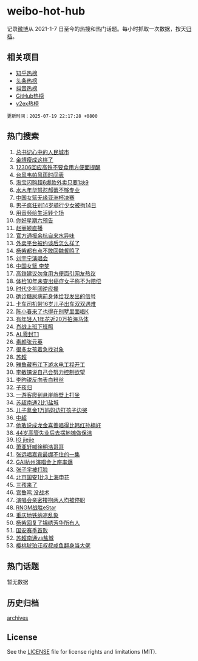 # weibo-hot-hub

记录[微博](https://www.weibo.com)从 2021-1-7 日至今的热搜和热门话题。每小时抓取一次数据，按天[归档](archives)。

## 相关项目

- [知乎热榜](https://github.com/lonnyzhang423/zhihu-hot-hub)
- [头条热榜](https://github.com/lonnyzhang423/toutiao-hot-hub)
- [抖音热榜](https://github.com/lonnyzhang423/douyin-hot-hub)
- [GitHub热榜](https://github.com/lonnyzhang423/github-hot-hub)
- [v2ex热榜](https://github.com/lonnyzhang423/v2ex-hot-hub)


`更新时间：2025-07-19 22:17:28 +0800`

## 热门搜索

1. [总书记心中的人民城市](https://m.weibo.cn/search?containerid=100103type%3D1%26t%3D10%26q%3D%23%E6%80%BB%E4%B9%A6%E8%AE%B0%E5%BF%83%E4%B8%AD%E7%9A%84%E4%BA%BA%E6%B0%91%E5%9F%8E%E5%B8%82%23&stream_entry_id=51&isnewpage=1&extparam=seat%3D1%26filter_type%3Drealtimehot%26stream_entry_id%3D51%26c_type%3D51%26q%3D%2523%25E6%2580%25BB%25E4%25B9%25A6%25E8%25AE%25B0%25E5%25BF%2583%25E4%25B8%25AD%25E7%259A%2584%25E4%25BA%25BA%25E6%25B0%2591%25E5%259F%258E%25E5%25B8%2582%2523%26pos%3D0%26dgr%3D0%26cate%3D10103%26display_time%3D1752934647%26pre_seqid%3D1752934647595011305276)
1. [金靖瘦成这样了](https://m.weibo.cn/search?containerid=100103type%3D1%26t%3D10%26q%3D%23%E9%87%91%E9%9D%96%E7%98%A6%E6%88%90%E8%BF%99%E6%A0%B7%E4%BA%86%23&stream_entry_id=31&isnewpage=1&extparam=seat%3D1%26stream_entry_id%3D31%26pos%3D0%26q%3D%2523%25E9%2587%2591%25E9%259D%2596%25E7%2598%25A6%25E6%2588%2590%25E8%25BF%2599%25E6%25A0%25B7%25E4%25BA%2586%2523%26filter_type%3Drealtimehot%26lcate%3D5001%26c_type%3D31%26flag%3D1%26realpos%3D1%26cate%3D5001%26dgr%3D0%26band_rank%3D1%26display_time%3D1752934647%26pre_seqid%3D1752934647595011305276)
1. [12306回应高铁不要食用方便面提醒](https://m.weibo.cn/search?containerid=100103type%3D1%26t%3D10%26q%3D%2312306%E5%9B%9E%E5%BA%94%E9%AB%98%E9%93%81%E4%B8%8D%E8%A6%81%E9%A3%9F%E7%94%A8%E6%96%B9%E4%BE%BF%E9%9D%A2%E6%8F%90%E9%86%92%23&stream_entry_id=31&isnewpage=1&extparam=seat%3D1%26stream_entry_id%3D31%26pos%3D1%26q%3D%252312306%25E5%259B%259E%25E5%25BA%2594%25E9%25AB%2598%25E9%2593%2581%25E4%25B8%258D%25E8%25A6%2581%25E9%25A3%259F%25E7%2594%25A8%25E6%2596%25B9%25E4%25BE%25BF%25E9%259D%25A2%25E6%258F%2590%25E9%2586%2592%2523%26filter_type%3Drealtimehot%26lcate%3D5001%26c_type%3D31%26flag%3D0%26realpos%3D2%26cate%3D5001%26dgr%3D0%26band_rank%3D2%26display_time%3D1752934647%26pre_seqid%3D1752934647595011305276)
1. [台风韦帕风雨时间表](https://m.weibo.cn/search?containerid=100103type%3D1%26t%3D10%26q%3D%23%E5%8F%B0%E9%A3%8E%E9%9F%A6%E5%B8%95%E9%A3%8E%E9%9B%A8%E6%97%B6%E9%97%B4%E8%A1%A8%23&stream_entry_id=31&isnewpage=1&extparam=seat%3D1%26stream_entry_id%3D31%26pos%3D2%26q%3D%2523%25E5%258F%25B0%25E9%25A3%258E%25E9%259F%25A6%25E5%25B8%2595%25E9%25A3%258E%25E9%259B%25A8%25E6%2597%25B6%25E9%2597%25B4%25E8%25A1%25A8%2523%26filter_type%3Drealtimehot%26lcate%3D5001%26c_type%3D31%26flag%3D0%26realpos%3D3%26cate%3D5001%26dgr%3D0%26band_rank%3D3%26display_time%3D1752934647%26pre_seqid%3D1752934647595011305276)
1. [淘宝闪购超6爆款外卖只要1块9](https://m.weibo.cn/search?containerid=100103type%3D1%26t%3D10%26q%3D%23%E6%B7%98%E5%AE%9D%E9%97%AA%E8%B4%AD%E8%B6%856%E7%88%86%E6%AC%BE%E5%A4%96%E5%8D%96%E5%8F%AA%E8%A6%811%E5%9D%979%23&stream_entry_id=31&isnewpage=1&extparam=seat%3D1%26stream_entry_id%3D31%26is_ad_pos%3D1%26pos%3D3%26band_rank%3D4%26lcate%3D5001%26filter_type%3Drealtimehot%26c_type%3D31%26topic_ad%3D1%26q%3D%2523%25E6%25B7%2598%25E5%25AE%259D%25E9%2597%25AA%25E8%25B4%25AD%25E8%25B6%25856%25E7%2588%2586%25E6%25AC%25BE%25E5%25A4%2596%25E5%258D%2596%25E5%258F%25AA%25E8%25A6%25811%25E5%259D%25979%2523%26cate%3D5001%26dgr%3D0%26adid%3D293960%26display_time%3D1752934647%26pre_seqid%3D1752934647595011305276)
1. [水木年华怒怼郝蕾不够专业](https://m.weibo.cn/search?containerid=100103type%3D1%26t%3D10%26q%3D%E6%B0%B4%E6%9C%A8%E5%B9%B4%E5%8D%8E%E6%80%92%E6%80%BC%E9%83%9D%E8%95%BE%E4%B8%8D%E5%A4%9F%E4%B8%93%E4%B8%9A&stream_entry_id=31&isnewpage=1&extparam=seat%3D1%26stream_entry_id%3D31%26pos%3D4%26q%3D%25E6%25B0%25B4%25E6%259C%25A8%25E5%25B9%25B4%25E5%258D%258E%25E6%2580%2592%25E6%2580%25BC%25E9%2583%259D%25E8%2595%25BE%25E4%25B8%258D%25E5%25A4%259F%25E4%25B8%2593%25E4%25B8%259A%26filter_type%3Drealtimehot%26lcate%3D5001%26c_type%3D31%26flag%3D1%26realpos%3D4%26cate%3D5001%26dgr%3D0%26band_rank%3D4%26display_time%3D1752934647%26pre_seqid%3D1752934647595011305276)
1. [中国女篮无缘亚洲杯决赛](https://m.weibo.cn/search?containerid=100103type%3D1%26t%3D10%26q%3D%23%E4%B8%AD%E5%9B%BD%E5%A5%B3%E7%AF%AE%E6%97%A0%E7%BC%98%E4%BA%9A%E6%B4%B2%E6%9D%AF%E5%86%B3%E8%B5%9B%23&stream_entry_id=31&isnewpage=1&extparam=seat%3D1%26stream_entry_id%3D31%26pos%3D5%26q%3D%2523%25E4%25B8%25AD%25E5%259B%25BD%25E5%25A5%25B3%25E7%25AF%25AE%25E6%2597%25A0%25E7%25BC%2598%25E4%25BA%259A%25E6%25B4%25B2%25E6%259D%25AF%25E5%2586%25B3%25E8%25B5%259B%2523%26filter_type%3Drealtimehot%26lcate%3D5001%26c_type%3D31%26flag%3D1%26realpos%3D5%26cate%3D5001%26dgr%3D0%26band_rank%3D5%26display_time%3D1752934647%26pre_seqid%3D1752934647595011305276)
1. [男子疯狂别14岁骑行少女被拘14日](https://m.weibo.cn/search?containerid=100103type%3D1%26t%3D10%26q%3D%23%E7%94%B7%E5%AD%90%E7%96%AF%E7%8B%82%E5%88%AB14%E5%B2%81%E9%AA%91%E8%A1%8C%E5%B0%91%E5%A5%B3%E8%A2%AB%E6%8B%9814%E6%97%A5%23&stream_entry_id=31&isnewpage=1&extparam=seat%3D1%26stream_entry_id%3D31%26pos%3D6%26q%3D%2523%25E7%2594%25B7%25E5%25AD%2590%25E7%2596%25AF%25E7%258B%2582%25E5%2588%25AB14%25E5%25B2%2581%25E9%25AA%2591%25E8%25A1%258C%25E5%25B0%2591%25E5%25A5%25B3%25E8%25A2%25AB%25E6%258B%259814%25E6%2597%25A5%2523%26filter_type%3Drealtimehot%26lcate%3D5001%26c_type%3D31%26flag%3D1%26realpos%3D6%26cate%3D5001%26dgr%3D0%26band_rank%3D6%26display_time%3D1752934647%26pre_seqid%3D1752934647595011305276)
1. [用音频给生活转个场](https://m.weibo.cn/search?containerid=100103type%3D1%26t%3D10%26q%3D%23%E7%94%A8%E9%9F%B3%E9%A2%91%E7%BB%99%E7%94%9F%E6%B4%BB%E8%BD%AC%E4%B8%AA%E5%9C%BA%23&stream_entry_id=31&isnewpage=1&extparam=seat%3D1%26stream_entry_id%3D31%26is_ad_pos%3D1%26pos%3D7%26lcate%3D5001%26band_rank%3D7%26c_type%3D31%26filter_type%3Drealtimehot%26q%3D%2523%25E7%2594%25A8%25E9%259F%25B3%25E9%25A2%2591%25E7%25BB%2599%25E7%2594%259F%25E6%25B4%25BB%25E8%25BD%25AC%25E4%25B8%25AA%25E5%259C%25BA%2523%26cate%3D5001%26dgr%3D0%26adid%3D294094%26display_time%3D1752934647%26pre_seqid%3D1752934647595011305276)
1. [你好星期六预告](https://m.weibo.cn/search?containerid=100103type%3D1%26t%3D10%26q%3D%E4%BD%A0%E5%A5%BD%E6%98%9F%E6%9C%9F%E5%85%AD%E9%A2%84%E5%91%8A&stream_entry_id=31&isnewpage=1&extparam=seat%3D1%26stream_entry_id%3D31%26pos%3D8%26q%3D%25E4%25BD%25A0%25E5%25A5%25BD%25E6%2598%259F%25E6%259C%259F%25E5%2585%25AD%25E9%25A2%2584%25E5%2591%258A%26filter_type%3Drealtimehot%26lcate%3D5001%26c_type%3D31%26flag%3D1%26realpos%3D7%26cate%3D5001%26dgr%3D0%26band_rank%3D7%26display_time%3D1752934647%26pre_seqid%3D1752934647595011305276)
1. [赵丽颖直播](https://m.weibo.cn/search?containerid=100103type%3D1%26t%3D10%26q%3D%E8%B5%B5%E4%B8%BD%E9%A2%96%E7%9B%B4%E6%92%AD&stream_entry_id=31&isnewpage=1&extparam=seat%3D1%26stream_entry_id%3D31%26pos%3D9%26q%3D%25E8%25B5%25B5%25E4%25B8%25BD%25E9%25A2%2596%25E7%259B%25B4%25E6%2592%25AD%26filter_type%3Drealtimehot%26lcate%3D5001%26c_type%3D31%26flag%3D0%26realpos%3D8%26cate%3D5001%26dgr%3D0%26band_rank%3D8%26display_time%3D1752934647%26pre_seqid%3D1752934647595011305276)
1. [官方通报余杭自来水异味](https://m.weibo.cn/search?containerid=100103type%3D1%26t%3D10%26q%3D%23%E5%AE%98%E6%96%B9%E9%80%9A%E6%8A%A5%E4%BD%99%E6%9D%AD%E8%87%AA%E6%9D%A5%E6%B0%B4%E5%BC%82%E5%91%B3%23&stream_entry_id=31&isnewpage=1&extparam=seat%3D1%26stream_entry_id%3D31%26pos%3D10%26q%3D%2523%25E5%25AE%2598%25E6%2596%25B9%25E9%2580%259A%25E6%258A%25A5%25E4%25BD%2599%25E6%259D%25AD%25E8%2587%25AA%25E6%259D%25A5%25E6%25B0%25B4%25E5%25BC%2582%25E5%2591%25B3%2523%26filter_type%3Drealtimehot%26lcate%3D5001%26c_type%3D31%26flag%3D16%26realpos%3D9%26cate%3D5001%26dgr%3D0%26band_rank%3D9%26display_time%3D1752934647%26pre_seqid%3D1752934647595011305276)
1. [外卖平台被约谈后怎么样了](https://m.weibo.cn/search?containerid=100103type%3D1%26t%3D10%26q%3D%23%E5%A4%96%E5%8D%96%E5%B9%B3%E5%8F%B0%E8%A2%AB%E7%BA%A6%E8%B0%88%E5%90%8E%E6%80%8E%E4%B9%88%E6%A0%B7%E4%BA%86%23&stream_entry_id=31&isnewpage=1&extparam=seat%3D1%26stream_entry_id%3D31%26pos%3D11%26q%3D%2523%25E5%25A4%2596%25E5%258D%2596%25E5%25B9%25B3%25E5%258F%25B0%25E8%25A2%25AB%25E7%25BA%25A6%25E8%25B0%2588%25E5%2590%258E%25E6%2580%258E%25E4%25B9%2588%25E6%25A0%25B7%25E4%25BA%2586%2523%26filter_type%3Drealtimehot%26lcate%3D5001%26c_type%3D31%26flag%3D1%26realpos%3D10%26cate%3D5001%26dgr%3D0%26band_rank%3D10%26display_time%3D1752934647%26pre_seqid%3D1752934647595011305276)
1. [杨紫都有点不敢回魏哲鸣了](https://m.weibo.cn/search?containerid=100103type%3D1%26t%3D10%26q%3D%23%E6%9D%A8%E7%B4%AB%E9%83%BD%E6%9C%89%E7%82%B9%E4%B8%8D%E6%95%A2%E5%9B%9E%E9%AD%8F%E5%93%B2%E9%B8%A3%E4%BA%86%23&stream_entry_id=31&isnewpage=1&extparam=seat%3D1%26stream_entry_id%3D31%26pos%3D12%26q%3D%2523%25E6%259D%25A8%25E7%25B4%25AB%25E9%2583%25BD%25E6%259C%2589%25E7%2582%25B9%25E4%25B8%258D%25E6%2595%25A2%25E5%259B%259E%25E9%25AD%258F%25E5%2593%25B2%25E9%25B8%25A3%25E4%25BA%2586%2523%26filter_type%3Drealtimehot%26lcate%3D5001%26c_type%3D31%26flag%3D2%26realpos%3D11%26cate%3D5001%26dgr%3D0%26band_rank%3D11%26display_time%3D1752934647%26pre_seqid%3D1752934647595011305276)
1. [刘宇宁演唱会](https://m.weibo.cn/search?containerid=100103type%3D1%26t%3D10%26q%3D%E5%88%98%E5%AE%87%E5%AE%81%E6%BC%94%E5%94%B1%E4%BC%9A&stream_entry_id=31&isnewpage=1&extparam=seat%3D1%26stream_entry_id%3D31%26pos%3D13%26q%3D%25E5%2588%2598%25E5%25AE%2587%25E5%25AE%2581%25E6%25BC%2594%25E5%2594%25B1%25E4%25BC%259A%26filter_type%3Drealtimehot%26lcate%3D5001%26c_type%3D31%26flag%3D0%26realpos%3D12%26cate%3D5001%26dgr%3D0%26band_rank%3D12%26display_time%3D1752934647%26pre_seqid%3D1752934647595011305276)
1. [中国女篮 李梦](https://m.weibo.cn/search?containerid=100103type%3D1%26t%3D10%26q%3D%E4%B8%AD%E5%9B%BD%E5%A5%B3%E7%AF%AE+%E6%9D%8E%E6%A2%A6&stream_entry_id=31&isnewpage=1&extparam=seat%3D1%26stream_entry_id%3D31%26pos%3D14%26q%3D%25E4%25B8%25AD%25E5%259B%25BD%25E5%25A5%25B3%25E7%25AF%25AE%2520%25E6%259D%258E%25E6%25A2%25A6%26filter_type%3Drealtimehot%26lcate%3D5001%26c_type%3D31%26flag%3D1%26realpos%3D13%26cate%3D5001%26dgr%3D0%26band_rank%3D13%26display_time%3D1752934647%26pre_seqid%3D1752934647595011305276)
1. [高铁建议勿食用方便面引网友热议](https://m.weibo.cn/search?containerid=100103type%3D1%26t%3D10%26q%3D%23%E9%AB%98%E9%93%81%E5%BB%BA%E8%AE%AE%E5%8B%BF%E9%A3%9F%E7%94%A8%E6%96%B9%E4%BE%BF%E9%9D%A2%E5%BC%95%E7%BD%91%E5%8F%8B%E7%83%AD%E8%AE%AE%23&stream_entry_id=31&isnewpage=1&extparam=seat%3D1%26stream_entry_id%3D31%26pos%3D15%26q%3D%2523%25E9%25AB%2598%25E9%2593%2581%25E5%25BB%25BA%25E8%25AE%25AE%25E5%258B%25BF%25E9%25A3%259F%25E7%2594%25A8%25E6%2596%25B9%25E4%25BE%25BF%25E9%259D%25A2%25E5%25BC%2595%25E7%25BD%2591%25E5%258F%258B%25E7%2583%25AD%25E8%25AE%25AE%2523%26filter_type%3Drealtimehot%26lcate%3D5001%26c_type%3D31%26flag%3D0%26realpos%3D14%26cate%3D5001%26dgr%3D0%26band_rank%3D14%26display_time%3D1752934647%26pre_seqid%3D1752934647595011305276)
1. [体检10年未查出癌症女子称不为赔偿](https://m.weibo.cn/search?containerid=100103type%3D1%26t%3D10%26q%3D%23%E4%BD%93%E6%A3%8010%E5%B9%B4%E6%9C%AA%E6%9F%A5%E5%87%BA%E7%99%8C%E7%97%87%E5%A5%B3%E5%AD%90%E7%A7%B0%E4%B8%8D%E4%B8%BA%E8%B5%94%E5%81%BF%23&stream_entry_id=31&isnewpage=1&extparam=seat%3D1%26stream_entry_id%3D31%26pos%3D16%26q%3D%2523%25E4%25BD%2593%25E6%25A3%258010%25E5%25B9%25B4%25E6%259C%25AA%25E6%259F%25A5%25E5%2587%25BA%25E7%2599%258C%25E7%2597%2587%25E5%25A5%25B3%25E5%25AD%2590%25E7%25A7%25B0%25E4%25B8%258D%25E4%25B8%25BA%25E8%25B5%2594%25E5%2581%25BF%2523%26filter_type%3Drealtimehot%26lcate%3D5001%26c_type%3D31%26flag%3D1%26realpos%3D15%26cate%3D5001%26dgr%3D0%26band_rank%3D15%26display_time%3D1752934647%26pre_seqid%3D1752934647595011305276)
1. [时代少年团逆应援](https://m.weibo.cn/search?containerid=100103type%3D1%26t%3D10%26q%3D%E6%97%B6%E4%BB%A3%E5%B0%91%E5%B9%B4%E5%9B%A2%E9%80%86%E5%BA%94%E6%8F%B4&stream_entry_id=31&isnewpage=1&extparam=seat%3D1%26stream_entry_id%3D31%26pos%3D17%26q%3D%25E6%2597%25B6%25E4%25BB%25A3%25E5%25B0%2591%25E5%25B9%25B4%25E5%259B%25A2%25E9%2580%2586%25E5%25BA%2594%25E6%258F%25B4%26filter_type%3Drealtimehot%26lcate%3D5001%26c_type%3D31%26flag%3D1%26realpos%3D16%26cate%3D5001%26dgr%3D0%26band_rank%3D16%26display_time%3D1752934647%26pre_seqid%3D1752934647595011305276)
1. [确诊糖尿病前身体给我发出的信号](https://m.weibo.cn/search?containerid=100103type%3D1%26t%3D10%26q%3D%E7%A1%AE%E8%AF%8A%E7%B3%96%E5%B0%BF%E7%97%85%E5%89%8D%E8%BA%AB%E4%BD%93%E7%BB%99%E6%88%91%E5%8F%91%E5%87%BA%E7%9A%84%E4%BF%A1%E5%8F%B7&stream_entry_id=31&isnewpage=1&extparam=seat%3D1%26stream_entry_id%3D31%26pos%3D18%26q%3D%25E7%25A1%25AE%25E8%25AF%258A%25E7%25B3%2596%25E5%25B0%25BF%25E7%2597%2585%25E5%2589%258D%25E8%25BA%25AB%25E4%25BD%2593%25E7%25BB%2599%25E6%2588%2591%25E5%258F%2591%25E5%2587%25BA%25E7%259A%2584%25E4%25BF%25A1%25E5%258F%25B7%26filter_type%3Drealtimehot%26lcate%3D5001%26c_type%3D31%26flag%3D0%26realpos%3D17%26cate%3D5001%26dgr%3D0%26band_rank%3D17%26display_time%3D1752934647%26pre_seqid%3D1752934647595011305276)
1. [卡车司机带16岁儿子出车双双遇难](https://m.weibo.cn/search?containerid=100103type%3D1%26t%3D10%26q%3D%23%E5%8D%A1%E8%BD%A6%E5%8F%B8%E6%9C%BA%E5%B8%A616%E5%B2%81%E5%84%BF%E5%AD%90%E5%87%BA%E8%BD%A6%E5%8F%8C%E5%8F%8C%E9%81%87%E9%9A%BE%23&stream_entry_id=31&isnewpage=1&extparam=seat%3D1%26stream_entry_id%3D31%26pos%3D19%26q%3D%2523%25E5%258D%25A1%25E8%25BD%25A6%25E5%258F%25B8%25E6%259C%25BA%25E5%25B8%25A616%25E5%25B2%2581%25E5%2584%25BF%25E5%25AD%2590%25E5%2587%25BA%25E8%25BD%25A6%25E5%258F%258C%25E5%258F%258C%25E9%2581%2587%25E9%259A%25BE%2523%26filter_type%3Drealtimehot%26lcate%3D5001%26c_type%3D31%26flag%3D1%26realpos%3D18%26cate%3D5001%26dgr%3D0%26band_rank%3D18%26display_time%3D1752934647%26pre_seqid%3D1752934647595011305276)
1. [陈小春来了也得在别墅里面唱K](https://m.weibo.cn/search?containerid=100103type%3D1%26t%3D10%26q%3D%E9%99%88%E5%B0%8F%E6%98%A5%E6%9D%A5%E4%BA%86%E4%B9%9F%E5%BE%97%E5%9C%A8%E5%88%AB%E5%A2%85%E9%87%8C%E9%9D%A2%E5%94%B1K&stream_entry_id=31&isnewpage=1&extparam=seat%3D1%26stream_entry_id%3D31%26pos%3D20%26q%3D%25E9%2599%2588%25E5%25B0%258F%25E6%2598%25A5%25E6%259D%25A5%25E4%25BA%2586%25E4%25B9%259F%25E5%25BE%2597%25E5%259C%25A8%25E5%2588%25AB%25E5%25A2%2585%25E9%2587%258C%25E9%259D%25A2%25E5%2594%25B1K%26filter_type%3Drealtimehot%26lcate%3D5001%26c_type%3D31%26flag%3D1%26realpos%3D19%26cate%3D5001%26dgr%3D0%26band_rank%3D19%26display_time%3D1752934647%26pre_seqid%3D1752934647595011305276)
1. [有年轻人1年花近20万拍海马体](https://m.weibo.cn/search?containerid=100103type%3D1%26t%3D10%26q%3D%23%E6%9C%89%E5%B9%B4%E8%BD%BB%E4%BA%BA1%E5%B9%B4%E8%8A%B1%E8%BF%9120%E4%B8%87%E6%8B%8D%E6%B5%B7%E9%A9%AC%E4%BD%93%23&stream_entry_id=31&isnewpage=1&extparam=seat%3D1%26stream_entry_id%3D31%26pos%3D21%26q%3D%2523%25E6%259C%2589%25E5%25B9%25B4%25E8%25BD%25BB%25E4%25BA%25BA1%25E5%25B9%25B4%25E8%258A%25B1%25E8%25BF%259120%25E4%25B8%2587%25E6%258B%258D%25E6%25B5%25B7%25E9%25A9%25AC%25E4%25BD%2593%2523%26filter_type%3Drealtimehot%26lcate%3D5001%26c_type%3D31%26flag%3D1%26realpos%3D20%26cate%3D5001%26dgr%3D0%26band_rank%3D20%26display_time%3D1752934647%26pre_seqid%3D1752934647595011305276)
1. [肖战上班下班照](https://m.weibo.cn/search?containerid=100103type%3D1%26t%3D10%26q%3D%23%E8%82%96%E6%88%98%E4%B8%8A%E7%8F%AD%E4%B8%8B%E7%8F%AD%E7%85%A7%23&stream_entry_id=31&isnewpage=1&extparam=seat%3D1%26stream_entry_id%3D31%26pos%3D22%26q%3D%2523%25E8%2582%2596%25E6%2588%2598%25E4%25B8%258A%25E7%258F%25AD%25E4%25B8%258B%25E7%258F%25AD%25E7%2585%25A7%2523%26filter_type%3Drealtimehot%26lcate%3D5001%26c_type%3D31%26flag%3D1%26realpos%3D21%26cate%3D5001%26dgr%3D0%26band_rank%3D21%26display_time%3D1752934647%26pre_seqid%3D1752934647595011305276)
1. [AL零封T1](https://m.weibo.cn/search?containerid=100103type%3D1%26t%3D10%26q%3D%23AL%E9%9B%B6%E5%B0%81T1%23&stream_entry_id=31&isnewpage=1&extparam=seat%3D1%26stream_entry_id%3D31%26pos%3D23%26q%3D%2523AL%25E9%259B%25B6%25E5%25B0%2581T1%2523%26filter_type%3Drealtimehot%26lcate%3D5001%26c_type%3D31%26flag%3D0%26realpos%3D22%26cate%3D5001%26dgr%3D0%26band_rank%3D22%26display_time%3D1752934647%26pre_seqid%3D1752934647595011305276)
1. [素颜张元英](https://m.weibo.cn/search?containerid=100103type%3D1%26t%3D10%26q%3D%23%E7%B4%A0%E9%A2%9C%E5%BC%A0%E5%85%83%E8%8B%B1%23&stream_entry_id=31&isnewpage=1&extparam=seat%3D1%26stream_entry_id%3D31%26pos%3D24%26q%3D%2523%25E7%25B4%25A0%25E9%25A2%259C%25E5%25BC%25A0%25E5%2585%2583%25E8%258B%25B1%2523%26filter_type%3Drealtimehot%26lcate%3D5001%26c_type%3D31%26flag%3D0%26realpos%3D23%26cate%3D5001%26dgr%3D0%26band_rank%3D23%26display_time%3D1752934647%26pre_seqid%3D1752934647595011305276)
1. [很多女孩着急找对象](https://m.weibo.cn/search?containerid=100103type%3D1%26t%3D10%26q%3D%23%E5%BE%88%E5%A4%9A%E5%A5%B3%E5%AD%A9%E7%9D%80%E6%80%A5%E6%89%BE%E5%AF%B9%E8%B1%A1%23&stream_entry_id=31&isnewpage=1&extparam=seat%3D1%26stream_entry_id%3D31%26pos%3D25%26q%3D%2523%25E5%25BE%2588%25E5%25A4%259A%25E5%25A5%25B3%25E5%25AD%25A9%25E7%259D%2580%25E6%2580%25A5%25E6%2589%25BE%25E5%25AF%25B9%25E8%25B1%25A1%2523%26filter_type%3Drealtimehot%26lcate%3D5001%26c_type%3D31%26flag%3D0%26realpos%3D24%26cate%3D5001%26dgr%3D0%26band_rank%3D24%26display_time%3D1752934647%26pre_seqid%3D1752934647595011305276)
1. [苏超](https://m.weibo.cn/search?containerid=100103type%3D1%26t%3D10%26q%3D%E8%8B%8F%E8%B6%85&stream_entry_id=31&isnewpage=1&extparam=seat%3D1%26stream_entry_id%3D31%26pos%3D26%26q%3D%25E8%258B%258F%25E8%25B6%2585%26filter_type%3Drealtimehot%26lcate%3D5001%26c_type%3D31%26flag%3D0%26realpos%3D25%26cate%3D5001%26dgr%3D0%26band_rank%3D25%26display_time%3D1752934647%26pre_seqid%3D1752934647595011305276)
1. [雅鲁藏布江下游水电工程开工](https://m.weibo.cn/search?containerid=100103type%3D1%26t%3D10%26q%3D%23%E9%9B%85%E9%B2%81%E8%97%8F%E5%B8%83%E6%B1%9F%E4%B8%8B%E6%B8%B8%E6%B0%B4%E7%94%B5%E5%B7%A5%E7%A8%8B%E5%BC%80%E5%B7%A5%23&stream_entry_id=31&isnewpage=1&extparam=seat%3D1%26stream_entry_id%3D31%26pos%3D27%26q%3D%2523%25E9%259B%2585%25E9%25B2%2581%25E8%2597%258F%25E5%25B8%2583%25E6%25B1%259F%25E4%25B8%258B%25E6%25B8%25B8%25E6%25B0%25B4%25E7%2594%25B5%25E5%25B7%25A5%25E7%25A8%258B%25E5%25BC%2580%25E5%25B7%25A5%2523%26filter_type%3Drealtimehot%26lcate%3D5001%26c_type%3D31%26flag%3D0%26realpos%3D26%26cate%3D5001%26dgr%3D0%26band_rank%3D26%26display_time%3D1752934647%26pre_seqid%3D1752934647595011305276)
1. [李敏镐说自己会努力控制欲望](https://m.weibo.cn/search?containerid=100103type%3D1%26t%3D10%26q%3D%23%E6%9D%8E%E6%95%8F%E9%95%90%E8%AF%B4%E8%87%AA%E5%B7%B1%E4%BC%9A%E5%8A%AA%E5%8A%9B%E6%8E%A7%E5%88%B6%E6%AC%B2%E6%9C%9B%23&stream_entry_id=31&isnewpage=1&extparam=seat%3D1%26stream_entry_id%3D31%26pos%3D28%26q%3D%2523%25E6%259D%258E%25E6%2595%258F%25E9%2595%2590%25E8%25AF%25B4%25E8%2587%25AA%25E5%25B7%25B1%25E4%25BC%259A%25E5%258A%25AA%25E5%258A%259B%25E6%258E%25A7%25E5%2588%25B6%25E6%25AC%25B2%25E6%259C%259B%2523%26filter_type%3Drealtimehot%26lcate%3D5001%26c_type%3D31%26flag%3D1%26realpos%3D27%26cate%3D5001%26dgr%3D0%26band_rank%3D27%26display_time%3D1752934647%26pre_seqid%3D1752934647595011305276)
1. [李昀锐反向表白粉丝](https://m.weibo.cn/search?containerid=100103type%3D1%26t%3D10%26q%3D%E6%9D%8E%E6%98%80%E9%94%90%E5%8F%8D%E5%90%91%E8%A1%A8%E7%99%BD%E7%B2%89%E4%B8%9D&stream_entry_id=31&isnewpage=1&extparam=seat%3D1%26stream_entry_id%3D31%26pos%3D29%26q%3D%25E6%259D%258E%25E6%2598%2580%25E9%2594%2590%25E5%258F%258D%25E5%2590%2591%25E8%25A1%25A8%25E7%2599%25BD%25E7%25B2%2589%25E4%25B8%259D%26filter_type%3Drealtimehot%26lcate%3D5001%26c_type%3D31%26flag%3D1%26realpos%3D28%26cate%3D5001%26dgr%3D0%26band_rank%3D28%26display_time%3D1752934647%26pre_seqid%3D1752934647595011305276)
1. [子夜归](https://m.weibo.cn/search?containerid=100103type%3D1%26t%3D10%26q%3D%E5%AD%90%E5%A4%9C%E5%BD%92&stream_entry_id=31&isnewpage=1&extparam=seat%3D1%26stream_entry_id%3D31%26pos%3D30%26q%3D%25E5%25AD%2590%25E5%25A4%259C%25E5%25BD%2592%26filter_type%3Drealtimehot%26lcate%3D5001%26c_type%3D31%26flag%3D1%26realpos%3D29%26cate%3D5001%26dgr%3D0%26band_rank%3D29%26display_time%3D1752934647%26pre_seqid%3D1752934647595011305276)
1. [一游客爬到悬崖峭壁上打坐](https://m.weibo.cn/search?containerid=100103type%3D1%26t%3D10%26q%3D%23%E4%B8%80%E6%B8%B8%E5%AE%A2%E7%88%AC%E5%88%B0%E6%82%AC%E5%B4%96%E5%B3%AD%E5%A3%81%E4%B8%8A%E6%89%93%E5%9D%90%23&stream_entry_id=31&isnewpage=1&extparam=seat%3D1%26stream_entry_id%3D31%26pos%3D31%26q%3D%2523%25E4%25B8%2580%25E6%25B8%25B8%25E5%25AE%25A2%25E7%2588%25AC%25E5%2588%25B0%25E6%2582%25AC%25E5%25B4%2596%25E5%25B3%25AD%25E5%25A3%2581%25E4%25B8%258A%25E6%2589%2593%25E5%259D%2590%2523%26filter_type%3Drealtimehot%26lcate%3D5001%26c_type%3D31%26flag%3D1%26realpos%3D30%26cate%3D5001%26dgr%3D0%26band_rank%3D30%26display_time%3D1752934647%26pre_seqid%3D1752934647595011305276)
1. [苏超南通2比1盐城](https://m.weibo.cn/search?containerid=100103type%3D1%26t%3D10%26q%3D%23%E8%8B%8F%E8%B6%85%E5%8D%97%E9%80%9A2%E6%AF%941%E7%9B%90%E5%9F%8E%23&stream_entry_id=31&isnewpage=1&extparam=seat%3D1%26stream_entry_id%3D31%26pos%3D32%26q%3D%2523%25E8%258B%258F%25E8%25B6%2585%25E5%258D%2597%25E9%2580%259A2%25E6%25AF%25941%25E7%259B%2590%25E5%259F%258E%2523%26filter_type%3Drealtimehot%26lcate%3D5001%26c_type%3D31%26flag%3D1%26realpos%3D31%26cate%3D5001%26dgr%3D0%26band_rank%3D31%26display_time%3D1752934647%26pre_seqid%3D1752934647595011305276)
1. [儿子氪金1万妈妈边打孩子边哭](https://m.weibo.cn/search?containerid=100103type%3D1%26t%3D10%26q%3D%23%E5%84%BF%E5%AD%90%E6%B0%AA%E9%87%911%E4%B8%87%E5%A6%88%E5%A6%88%E8%BE%B9%E6%89%93%E5%AD%A9%E5%AD%90%E8%BE%B9%E5%93%AD%23&stream_entry_id=31&isnewpage=1&extparam=seat%3D1%26stream_entry_id%3D31%26pos%3D33%26q%3D%2523%25E5%2584%25BF%25E5%25AD%2590%25E6%25B0%25AA%25E9%2587%25911%25E4%25B8%2587%25E5%25A6%2588%25E5%25A6%2588%25E8%25BE%25B9%25E6%2589%2593%25E5%25AD%25A9%25E5%25AD%2590%25E8%25BE%25B9%25E5%2593%25AD%2523%26filter_type%3Drealtimehot%26lcate%3D5001%26c_type%3D31%26flag%3D0%26realpos%3D32%26cate%3D5001%26dgr%3D0%26band_rank%3D32%26display_time%3D1752934647%26pre_seqid%3D1752934647595011305276)
1. [中超](https://m.weibo.cn/search?containerid=100103type%3D1%26t%3D10%26q%3D%E4%B8%AD%E8%B6%85&stream_entry_id=31&isnewpage=1&extparam=seat%3D1%26stream_entry_id%3D31%26pos%3D34%26q%3D%25E4%25B8%25AD%25E8%25B6%2585%26filter_type%3Drealtimehot%26lcate%3D5001%26c_type%3D31%26flag%3D1%26realpos%3D33%26cate%3D5001%26dgr%3D0%26band_rank%3D33%26display_time%3D1752934647%26pre_seqid%3D1752934647595011305276)
1. [他敢说成龙金喜善唱得比韩红孙楠好](https://m.weibo.cn/search?containerid=100103type%3D1%26t%3D10%26q%3D%E4%BB%96%E6%95%A2%E8%AF%B4%E6%88%90%E9%BE%99%E9%87%91%E5%96%9C%E5%96%84%E5%94%B1%E5%BE%97%E6%AF%94%E9%9F%A9%E7%BA%A2%E5%AD%99%E6%A5%A0%E5%A5%BD&stream_entry_id=31&isnewpage=1&extparam=seat%3D1%26stream_entry_id%3D31%26pos%3D35%26q%3D%25E4%25BB%2596%25E6%2595%25A2%25E8%25AF%25B4%25E6%2588%2590%25E9%25BE%2599%25E9%2587%2591%25E5%2596%259C%25E5%2596%2584%25E5%2594%25B1%25E5%25BE%2597%25E6%25AF%2594%25E9%259F%25A9%25E7%25BA%25A2%25E5%25AD%2599%25E6%25A5%25A0%25E5%25A5%25BD%26filter_type%3Drealtimehot%26lcate%3D5001%26c_type%3D31%26flag%3D1%26realpos%3D34%26cate%3D5001%26dgr%3D0%26band_rank%3D34%26display_time%3D1752934647%26pre_seqid%3D1752934647595011305276)
1. [44岁高管失业后去摆地摊做保洁](https://m.weibo.cn/search?containerid=100103type%3D1%26t%3D10%26q%3D%2344%E5%B2%81%E9%AB%98%E7%AE%A1%E5%A4%B1%E4%B8%9A%E5%90%8E%E5%8E%BB%E6%91%86%E5%9C%B0%E6%91%8A%E5%81%9A%E4%BF%9D%E6%B4%81%23&stream_entry_id=31&isnewpage=1&extparam=seat%3D1%26stream_entry_id%3D31%26pos%3D36%26q%3D%252344%25E5%25B2%2581%25E9%25AB%2598%25E7%25AE%25A1%25E5%25A4%25B1%25E4%25B8%259A%25E5%2590%258E%25E5%258E%25BB%25E6%2591%2586%25E5%259C%25B0%25E6%2591%258A%25E5%2581%259A%25E4%25BF%259D%25E6%25B4%2581%2523%26filter_type%3Drealtimehot%26lcate%3D5001%26c_type%3D31%26flag%3D1%26realpos%3D35%26cate%3D5001%26dgr%3D0%26band_rank%3D35%26display_time%3D1752934647%26pre_seqid%3D1752934647595011305276)
1. [IG jiejie](https://m.weibo.cn/search?containerid=100103type%3D1%26t%3D10%26q%3DIG+jiejie&stream_entry_id=31&isnewpage=1&extparam=seat%3D1%26stream_entry_id%3D31%26pos%3D37%26q%3DIG%2520jiejie%26filter_type%3Drealtimehot%26lcate%3D5001%26c_type%3D31%26flag%3D1%26realpos%3D36%26cate%3D5001%26dgr%3D0%26band_rank%3D36%26display_time%3D1752934647%26pre_seqid%3D1752934647595011305276)
1. [萧亚轩喊徐明浩哥哥](https://m.weibo.cn/search?containerid=100103type%3D1%26t%3D10%26q%3D%E8%90%A7%E4%BA%9A%E8%BD%A9%E5%96%8A%E5%BE%90%E6%98%8E%E6%B5%A9%E5%93%A5%E5%93%A5&stream_entry_id=31&isnewpage=1&extparam=seat%3D1%26stream_entry_id%3D31%26pos%3D38%26q%3D%25E8%2590%25A7%25E4%25BA%259A%25E8%25BD%25A9%25E5%2596%258A%25E5%25BE%2590%25E6%2598%258E%25E6%25B5%25A9%25E5%2593%25A5%25E5%2593%25A5%26filter_type%3Drealtimehot%26lcate%3D5001%26c_type%3D31%26flag%3D1%26realpos%3D37%26cate%3D5001%26dgr%3D0%26band_rank%3D37%26display_time%3D1752934647%26pre_seqid%3D1752934647595011305276)
1. [张远唱嘉宾最绷不住的一集](https://m.weibo.cn/search?containerid=100103type%3D1%26t%3D10%26q%3D%E5%BC%A0%E8%BF%9C%E5%94%B1%E5%98%89%E5%AE%BE%E6%9C%80%E7%BB%B7%E4%B8%8D%E4%BD%8F%E7%9A%84%E4%B8%80%E9%9B%86&stream_entry_id=31&isnewpage=1&extparam=seat%3D1%26stream_entry_id%3D31%26pos%3D39%26q%3D%25E5%25BC%25A0%25E8%25BF%259C%25E5%2594%25B1%25E5%2598%2589%25E5%25AE%25BE%25E6%259C%2580%25E7%25BB%25B7%25E4%25B8%258D%25E4%25BD%258F%25E7%259A%2584%25E4%25B8%2580%25E9%259B%2586%26filter_type%3Drealtimehot%26lcate%3D5001%26c_type%3D31%26flag%3D1%26realpos%3D38%26cate%3D5001%26dgr%3D0%26band_rank%3D38%26display_time%3D1752934647%26pre_seqid%3D1752934647595011305276)
1. [GAI杭州演唱会上座率爆](https://m.weibo.cn/search?containerid=100103type%3D1%26t%3D10%26q%3DGAI%E6%9D%AD%E5%B7%9E%E6%BC%94%E5%94%B1%E4%BC%9A%E4%B8%8A%E5%BA%A7%E7%8E%87%E7%88%86&stream_entry_id=31&isnewpage=1&extparam=seat%3D1%26stream_entry_id%3D31%26pos%3D40%26q%3DGAI%25E6%259D%25AD%25E5%25B7%259E%25E6%25BC%2594%25E5%2594%25B1%25E4%25BC%259A%25E4%25B8%258A%25E5%25BA%25A7%25E7%258E%2587%25E7%2588%2586%26filter_type%3Drealtimehot%26lcate%3D5001%26c_type%3D31%26flag%3D1%26realpos%3D39%26cate%3D5001%26dgr%3D0%26band_rank%3D39%26display_time%3D1752934647%26pre_seqid%3D1752934647595011305276)
1. [张子宇被打脸](https://m.weibo.cn/search?containerid=100103type%3D1%26t%3D10%26q%3D%23%E5%BC%A0%E5%AD%90%E5%AE%87%E8%A2%AB%E6%89%93%E8%84%B8%23&stream_entry_id=31&isnewpage=1&extparam=seat%3D1%26stream_entry_id%3D31%26pos%3D41%26q%3D%2523%25E5%25BC%25A0%25E5%25AD%2590%25E5%25AE%2587%25E8%25A2%25AB%25E6%2589%2593%25E8%2584%25B8%2523%26filter_type%3Drealtimehot%26lcate%3D5001%26c_type%3D31%26flag%3D1%26realpos%3D40%26cate%3D5001%26dgr%3D0%26band_rank%3D40%26display_time%3D1752934647%26pre_seqid%3D1752934647595011305276)
1. [北京国安1比3上海申花](https://m.weibo.cn/search?containerid=100103type%3D1%26t%3D10%26q%3D%23%E5%8C%97%E4%BA%AC%E5%9B%BD%E5%AE%891%E6%AF%943%E4%B8%8A%E6%B5%B7%E7%94%B3%E8%8A%B1%23&stream_entry_id=31&isnewpage=1&extparam=seat%3D1%26stream_entry_id%3D31%26pos%3D42%26q%3D%2523%25E5%258C%2597%25E4%25BA%25AC%25E5%259B%25BD%25E5%25AE%25891%25E6%25AF%25943%25E4%25B8%258A%25E6%25B5%25B7%25E7%2594%25B3%25E8%258A%25B1%2523%26filter_type%3Drealtimehot%26lcate%3D5001%26c_type%3D31%26flag%3D1%26realpos%3D41%26cate%3D5001%26dgr%3D0%26band_rank%3D41%26display_time%3D1752934647%26pre_seqid%3D1752934647595011305276)
1. [三孩来了](https://m.weibo.cn/search?containerid=100103type%3D1%26t%3D10%26q%3D%23%E4%B8%89%E5%AD%A9%E6%9D%A5%E4%BA%86%23&stream_entry_id=31&isnewpage=1&extparam=seat%3D1%26stream_entry_id%3D31%26pos%3D43%26q%3D%2523%25E4%25B8%2589%25E5%25AD%25A9%25E6%259D%25A5%25E4%25BA%2586%2523%26filter_type%3Drealtimehot%26lcate%3D5001%26c_type%3D31%26flag%3D1%26realpos%3D42%26cate%3D5001%26dgr%3D0%26band_rank%3D42%26display_time%3D1752934647%26pre_seqid%3D1752934647595011305276)
1. [宫鲁鸣 没战术](https://m.weibo.cn/search?containerid=100103type%3D1%26t%3D10%26q%3D%E5%AE%AB%E9%B2%81%E9%B8%A3+%E6%B2%A1%E6%88%98%E6%9C%AF&stream_entry_id=31&isnewpage=1&extparam=seat%3D1%26stream_entry_id%3D31%26pos%3D44%26q%3D%25E5%25AE%25AB%25E9%25B2%2581%25E9%25B8%25A3%2520%25E6%25B2%25A1%25E6%2588%2598%25E6%259C%25AF%26filter_type%3Drealtimehot%26lcate%3D5001%26c_type%3D31%26flag%3D1%26realpos%3D43%26cate%3D5001%26dgr%3D0%26band_rank%3D43%26display_time%3D1752934647%26pre_seqid%3D1752934647595011305276)
1. [演唱会亲密搂抱两人均被停职](https://m.weibo.cn/search?containerid=100103type%3D1%26t%3D10%26q%3D%23%E6%BC%94%E5%94%B1%E4%BC%9A%E4%BA%B2%E5%AF%86%E6%90%82%E6%8A%B1%E4%B8%A4%E4%BA%BA%E5%9D%87%E8%A2%AB%E5%81%9C%E8%81%8C%23&stream_entry_id=31&isnewpage=1&extparam=seat%3D1%26stream_entry_id%3D31%26pos%3D45%26q%3D%2523%25E6%25BC%2594%25E5%2594%25B1%25E4%25BC%259A%25E4%25BA%25B2%25E5%25AF%2586%25E6%2590%2582%25E6%258A%25B1%25E4%25B8%25A4%25E4%25BA%25BA%25E5%259D%2587%25E8%25A2%25AB%25E5%2581%259C%25E8%2581%258C%2523%26filter_type%3Drealtimehot%26lcate%3D5001%26c_type%3D31%26flag%3D0%26realpos%3D44%26cate%3D5001%26dgr%3D0%26band_rank%3D44%26display_time%3D1752934647%26pre_seqid%3D1752934647595011305276)
1. [RNGM战胜eStar](https://m.weibo.cn/search?containerid=100103type%3D1%26t%3D10%26q%3DRNGM%E6%88%98%E8%83%9CeStar&stream_entry_id=31&isnewpage=1&extparam=seat%3D1%26stream_entry_id%3D31%26pos%3D46%26q%3DRNGM%25E6%2588%2598%25E8%2583%259CeStar%26filter_type%3Drealtimehot%26lcate%3D5001%26c_type%3D31%26flag%3D1%26realpos%3D45%26cate%3D5001%26dgr%3D0%26band_rank%3D45%26display_time%3D1752934647%26pre_seqid%3D1752934647595011305276)
1. [重庆地铁纳凉乱象](https://m.weibo.cn/search?containerid=100103type%3D1%26t%3D10%26q%3D%E9%87%8D%E5%BA%86%E5%9C%B0%E9%93%81%E7%BA%B3%E5%87%89%E4%B9%B1%E8%B1%A1&stream_entry_id=31&isnewpage=1&extparam=seat%3D1%26stream_entry_id%3D31%26pos%3D47%26q%3D%25E9%2587%258D%25E5%25BA%2586%25E5%259C%25B0%25E9%2593%2581%25E7%25BA%25B3%25E5%2587%2589%25E4%25B9%25B1%25E8%25B1%25A1%26filter_type%3Drealtimehot%26lcate%3D5001%26c_type%3D31%26flag%3D1%26realpos%3D46%26cate%3D5001%26dgr%3D0%26band_rank%3D46%26display_time%3D1752934647%26pre_seqid%3D1752934647595011305276)
1. [杨紫回复了锦绣芳华所有人](https://m.weibo.cn/search?containerid=100103type%3D1%26t%3D10%26q%3D%E6%9D%A8%E7%B4%AB%E5%9B%9E%E5%A4%8D%E4%BA%86%E9%94%A6%E7%BB%A3%E8%8A%B3%E5%8D%8E%E6%89%80%E6%9C%89%E4%BA%BA&stream_entry_id=31&isnewpage=1&extparam=seat%3D1%26stream_entry_id%3D31%26pos%3D48%26q%3D%25E6%259D%25A8%25E7%25B4%25AB%25E5%259B%259E%25E5%25A4%258D%25E4%25BA%2586%25E9%2594%25A6%25E7%25BB%25A3%25E8%258A%25B3%25E5%258D%258E%25E6%2589%2580%25E6%259C%2589%25E4%25BA%25BA%26filter_type%3Drealtimehot%26lcate%3D5001%26c_type%3D31%26flag%3D0%26realpos%3D47%26cate%3D5001%26dgr%3D0%26band_rank%3D47%26display_time%3D1752934647%26pre_seqid%3D1752934647595011305276)
1. [国安赛季首败](https://m.weibo.cn/search?containerid=100103type%3D1%26t%3D10%26q%3D%23%E5%9B%BD%E5%AE%89%E8%B5%9B%E5%AD%A3%E9%A6%96%E8%B4%A5%23&stream_entry_id=31&isnewpage=1&extparam=seat%3D1%26stream_entry_id%3D31%26pos%3D49%26q%3D%2523%25E5%259B%25BD%25E5%25AE%2589%25E8%25B5%259B%25E5%25AD%25A3%25E9%25A6%2596%25E8%25B4%25A5%2523%26filter_type%3Drealtimehot%26lcate%3D5001%26c_type%3D31%26flag%3D1%26realpos%3D48%26cate%3D5001%26dgr%3D0%26band_rank%3D48%26display_time%3D1752934647%26pre_seqid%3D1752934647595011305276)
1. [苏超南通vs盐城](https://m.weibo.cn/search?containerid=100103type%3D1%26t%3D10%26q%3D%23%E8%8B%8F%E8%B6%85%E5%8D%97%E9%80%9Avs%E7%9B%90%E5%9F%8E%23&stream_entry_id=31&isnewpage=1&extparam=seat%3D1%26stream_entry_id%3D31%26pos%3D50%26q%3D%2523%25E8%258B%258F%25E8%25B6%2585%25E5%258D%2597%25E9%2580%259Avs%25E7%259B%2590%25E5%259F%258E%2523%26filter_type%3Drealtimehot%26lcate%3D5001%26c_type%3D31%26flag%3D0%26realpos%3D49%26cate%3D5001%26dgr%3D0%26band_rank%3D49%26display_time%3D1752934647%26pre_seqid%3D1752934647595011305276)
1. [樱桃琥珀汪叔叔咸鱼翻身当大佬](https://m.weibo.cn/search?containerid=100103type%3D1%26t%3D10%26q%3D%E6%A8%B1%E6%A1%83%E7%90%A5%E7%8F%80%E6%B1%AA%E5%8F%94%E5%8F%94%E5%92%B8%E9%B1%BC%E7%BF%BB%E8%BA%AB%E5%BD%93%E5%A4%A7%E4%BD%AC&stream_entry_id=31&isnewpage=1&extparam=seat%3D1%26stream_entry_id%3D31%26pos%3D51%26q%3D%25E6%25A8%25B1%25E6%25A1%2583%25E7%2590%25A5%25E7%258F%2580%25E6%25B1%25AA%25E5%258F%2594%25E5%258F%2594%25E5%2592%25B8%25E9%25B1%25BC%25E7%25BF%25BB%25E8%25BA%25AB%25E5%25BD%2593%25E5%25A4%25A7%25E4%25BD%25AC%26filter_type%3Drealtimehot%26lcate%3D5001%26c_type%3D31%26flag%3D1%26realpos%3D50%26cate%3D5001%26dgr%3D0%26band_rank%3D50%26display_time%3D1752934647%26pre_seqid%3D1752934647595011305276)

## 热门话题

暂无数据

## 历史归档

[archives](archives)

## License

See the [LICENSE](LICENSE) file for license rights and limitations (MIT).
